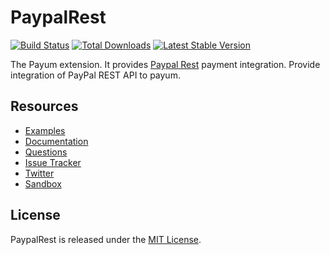 # PaypalRest
[![Build Status](https://travis-ci.org/Payum/PaypalRest.png?branch=master)](https://travis-ci.org/Payum/PaypalRest)
[![Total Downloads](https://poser.pugx.org/payum/paypal-rest/d/total.png)](https://packagist.org/packages/payum/paypal-rest)
[![Latest Stable Version](https://poser.pugx.org/payum/paypal-rest/version.png)](https://packagist.org/packages/payum/paypal-rest)

The Payum extension. It provides [Paypal Rest](https://developer.paypal.com/docs/api/) payment integration.
Provide integration of PayPal REST API to payum.

## Resources

* [Examples](https://github.com/Payum/Payum/blob/master/src/Payum/Core/Resources/docs/examples)
* [Documentation](http://payum.org/doc#PaypalRest)
* [Questions](http://stackoverflow.com/questions/tagged/payum)
* [Issue Tracker](https://github.com/Payum/Payum/issues)
* [Twitter](https://twitter.com/payumphp)
* [Sandbox](https://github.com/Skadabr/startPayum)

## License

PaypalRest is released under the [MIT License](LICENSE).
